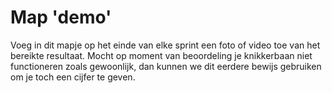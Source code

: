 # Map 'demo'
Voeg in dit mapje op het einde van elke sprint een foto of video toe van het bereikte resultaat. 
Mocht op moment van beoordeling je knikkerbaan niet functioneren zoals gewoonlijk, dan kunnen we dit eerdere bewijs gebruiken om je toch een cijfer te geven.
